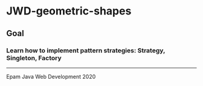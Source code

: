 # JWD-geometric-shapes

## Goal
### Learn how to implement pattern strategies: Strategy, Singleton, Factory

----
Epam Java Web Development 2020
